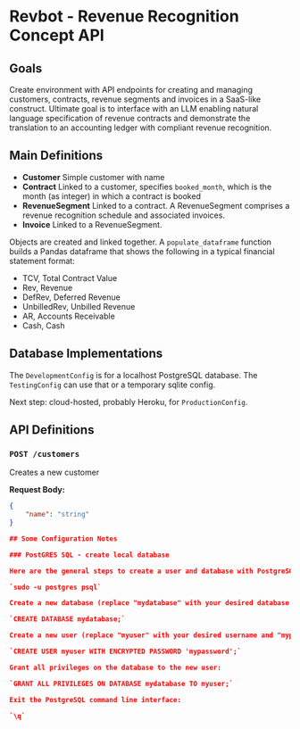 # Revbot - Revenue Recognition Concept API

## Goals

Create environment with API endpoints for creating and managing customers, contracts, revenue segments and invoices in a SaaS-like construct. Ultimate goal is to interface with an LLM enabling natural language specification of revenue contracts and demonstrate the translation to an accounting ledger with compliant revenue recognition.

## Main Definitions

- **Customer** Simple customer with name
- **Contract** Linked to a customer, specifies `booked_month`, which is the month (as integer) in which a contract is booked
- **RevenueSegment** Linked to a contract. A RevenueSegment comprises a revenue recognition schedule and associated invoices.
- **Invoice** Linked to a RevenueSegment.

Objects are created and linked together. A `populate_dataframe` function builds a Pandas dataframe that shows the following in a typical financial statement format:
- TCV, Total Contract Value
- Rev, Revenue
- DefRev, Deferred Revenue
- UnbilledRev, Unbilled Revenue
- AR, Accounts Receivable
- Cash, Cash

## Database Implementations

The `DevelopmentConfig` is for a localhost PostgreSQL database. The `TestingConfig` can use that or a temporary sqlite config.

Next step: cloud-hosted, probably Heroku, for `ProductionConfig`.

## API Definitions

### `POST /customers`
Creates a new customer

**Request Body:**
```json
{
    "name": "string"
}

## Some Configuration Notes

### PostGRES SQL - create local database

Here are the general steps to create a user and database with PostgreSQL:

`sudo -u postgres psql`

Create a new database (replace "mydatabase" with your desired database name):

`CREATE DATABASE mydatabase;`

Create a new user (replace "myuser" with your desired username and "mypassword" with your desired password):

`CREATE USER myuser WITH ENCRYPTED PASSWORD 'mypassword';`

Grant all privileges on the database to the new user:

`GRANT ALL PRIVILEGES ON DATABASE mydatabase TO myuser;`

Exit the PostgreSQL command line interface:

`\q`
